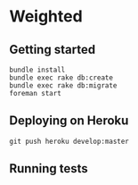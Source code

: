 # Weighted

## Getting started
```
bundle install
bundle exec rake db:create
bundle exec rake db:migrate
foreman start
```

## Deploying on Heroku
```
git push heroku develop:master
```

## Running tests